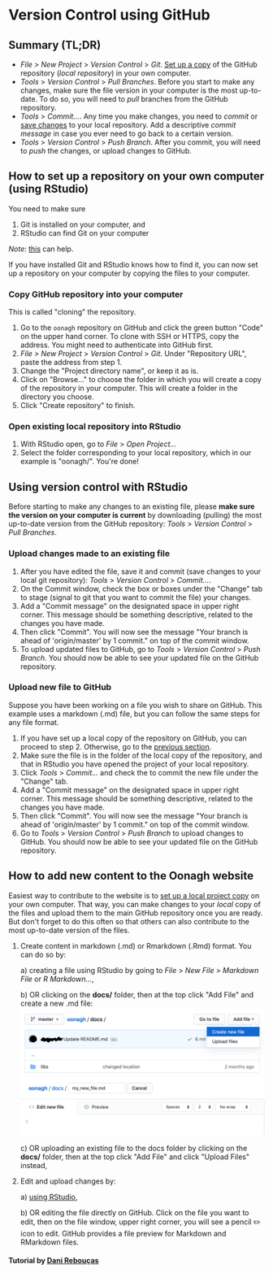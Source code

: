 # Version Control using GitHub

## Summary (TL;DR)
  - *File > New Project* > *Version Control* > *Git*. [Set up a copy](#copy-github-repository-into-your-computer) of the GitHub repository (*local repository*) in your own computer.
  - *Tools* > *Version Control* > *Pull Branches*. Before you start to make any changes, make sure the file version in your computer is the most up-to-date. To do so, you will need to *pull* branches from the GitHub repository.
  - *Tools* > *Commit...*. Any time you make changes, you need to *commit* or [save changes](#upload-changes-made-to-an-existing-file) to your local repository. Add a descriptive *commit message* in case you ever need to go back to a certain version.
  - *Tools* > *Version Control* > *Push Branch*. After you commit, you will need to *push* the changes, or upload changes to GitHub.

## How to set up a repository on your own computer (using RStudio)

You need to make sure

  1. Git is installed on your computer, and
  2. RStudio can find Git on your computer
  
  *Note*: [this](https://cfss.uchicago.edu/setup/git-with-rstudio/) can help.

If you have installed Git and RStudio knows how to find it, you can now set up a repository on your computer by copying the files to your computer.

### Copy GitHub repository into your computer

This is called "cloning" the repository.
  1. Go to the `oonagh` repository on GitHub and click the green button "Code" on the upper hand corner. To clone with SSH or HTTPS, copy the address. You might need to authenticate into GitHub first.
  2. *File > New Project* > *Version Control* > *Git*. Under "Repository URL", paste the address from step 1.
  3. Change the "Project directory name", or keep it as is.
  4. Click on "Browse..." to choose the folder in which you will create a copy of the repository in your computer. This will create a folder in the directory you choose.
  5. Click "Create repository" to finish.
 
### Open existing local repository into RStudio

1. With RStudio open, go to *File* > *Open Project...*
2. Select the folder corresponding to your local repository, which in our example is "oonagh/". You're done! 
 
## Using version control with RStudio

Before starting to make any changes to an existing file, please **make sure the version on your computer is current** by downloading (pulling) the most up-to-date version from the GitHub repository: *Tools* > *Version Control* > *Pull Branches*.

### Upload changes made to an existing file

1. After you have edited the file, save it and commit (save changes to your local git repository): *Tools* > *Version Control* > *Commit...*. 
2. On the Commit window, check the box or boxes under the "Change" tab to stage (signal to git that you want to commit the file) your changes.
3. Add a "Commit message" on the designated space in upper right corner. This message should be something descriptive, related to the changes you have made. 
4. Then click "Commit". You will now see the message "Your branch is ahead of 'origin/master' by 1 commit." on top of the commit window.
5. To upload updated files to GitHub, go to *Tools* > *Version Control* > *Push Branch*. You should now be able to see your updated file on the GitHub repository.

### Upload new file to GitHub

Suppose you have been working on a file you wish to share on GitHub. This example uses a markdown (.md) file, but you can follow the same steps for any file format.

1. If you have set up a local copy of the repository on GitHub, you can proceed to step 2. Otherwise, go to the [previous section](#copy-github-repository-into-your-computer).
2. Make sure the file is in the folder of the local copy of the repository, and that in RStudio you have opened the project of your local repository.
3. Click *Tools* > *Commit...* and check the to commit the new file under the "Change" tab.
4. Add a "Commit message" on the designated space in upper right corner. This message should be something descriptive, related to the changes you have made. 
4. Then click "Commit". You will now see the message "Your branch is ahead of 'origin/master' by 1 commit." on top of the commit window.
5. Go to *Tools* > *Version Control* > *Push Branch* to upload changes to GitHub. You should now be able to see your updated file on the GitHub repository.
  

## How to add new content to the Oonagh website

Easiest way to contribute to the website is to [set up a local project copy](#copy-github-repository-into-your-computer) on your own computer. That way, you can make changes to your *local* copy of the files and upload them to the main GitHub repository once you are ready. But don't forget to do this often so that others can also contribute to the most up-to-date version of the files.


1. Create content in markdown (.md) or Rmarkdown (.Rmd) format. You can do so by:

   a) creating a file using RStudio by going to *File* > *New File* > *Markdown File* or *R Markdown...*,
 
   b) OR clicking on the **docs/** folder, then at the top click "Add File" and create a new .md file:
   <img src="/docs/new_file.png" width="700">
   <img src="/docs/new_file2.png" width="700">

   c) OR uploading an existing file to the docs folder by clicking on the **docs/** folder, then at the top click "Add File" and click "Upload Files" instead,
   
2. Edit and upload changes by:

    a) [using RStudio](#upload-new-file-to-github),
    
    b) OR editing the file directly on GitHub. Click on the file you want to edit, then on the file window, upper right corner, you will see a pencil :pencil2: icon to edit. GitHub provides a file preview for Markdown and RMarkdown files.

#### Tutorial by [Dani Rebouças](https://www.github.com/drebouca)
